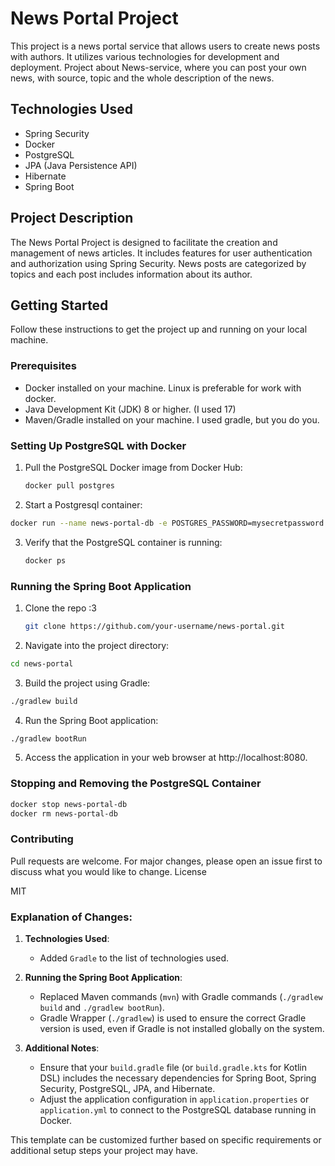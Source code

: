 
# News Portal Project

This project is a news portal service that allows users to create news posts with authors. It utilizes various technologies for development and deployment. Project about News-service, where you can post your own news, with source, topic and the whole description of the news.


## Technologies Used
- Spring Security
- Docker
- PostgreSQL
- JPA (Java Persistence API)
- Hibernate
- Spring Boot

## Project Description

The News Portal Project is designed to facilitate the creation and management of news articles. It includes features for user authentication and authorization using Spring Security. News posts are categorized by topics and each post includes information about its author.

## Getting Started

Follow these instructions to get the project up and running on your local machine.

### Prerequisites
- Docker installed on your machine. Linux is preferable for work with docker.
- Java Development Kit (JDK) 8 or higher. (I used 17)
- Maven/Gradle installed on your machine. I used gradle, but you do you.

### Setting Up PostgreSQL with Docker
1. Pull the PostgreSQL Docker image from Docker Hub:
   ```bash
   docker pull postgres
   ```
2. Start a Postgresql container:
  ```bash
  docker run --name news-portal-db -e POSTGRES_PASSWORD=mysecretpassword -d -p 5432:5432 postgres
  ```
3. Verify that the PostgreSQL container is running:
   ```bash
   docker ps
   ```
### Running the Spring Boot Application
1. Clone the repo :3
   ```bash
   git clone https://github.com/your-username/news-portal.git
   ```
2. Navigate into the project directory:
  ```bash
  cd news-portal
  ```
3. Build the project using Gradle:
  ```bash
  ./gradlew build  
  ```
4. Run the Spring Boot application:
  ```bash
  ./gradlew bootRun
  ```
5. Access the application in your web browser at http://localhost:8080.
### Stopping and Removing the PostgreSQL Container
```bash
docker stop news-portal-db
docker rm news-portal-db 
```
### Contributing

Pull requests are welcome. For major changes, please open an issue first to discuss what you would like to change.
License

MIT

### Explanation of Changes:

1. **Technologies Used**:
   - Added `Gradle` to the list of technologies used.

2. **Running the Spring Boot Application**:
   - Replaced Maven commands (`mvn`) with Gradle commands (`./gradlew build` and `./gradlew bootRun`). 
   - Gradle Wrapper (`./gradlew`) is used to ensure the correct Gradle version is used, even if Gradle is not installed globally on the system.

3. **Additional Notes**:
   - Ensure that your `build.gradle` file (or `build.gradle.kts` for Kotlin DSL) includes the necessary dependencies for Spring Boot, Spring Security, PostgreSQL, JPA, and Hibernate.
   - Adjust the application configuration in `application.properties` or `application.yml` to connect to the PostgreSQL database running in Docker.

This template can be customized further based on specific requirements or additional setup steps your project may have.
